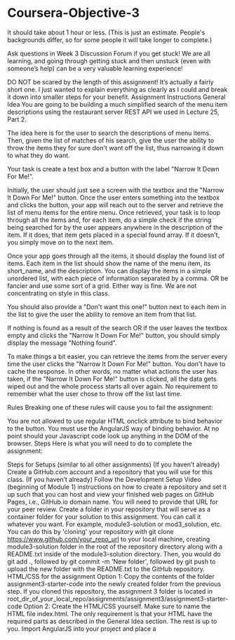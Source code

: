 # Coursera-Objective-3

It should take about 1 hour or less. (This is just an estimate. People's backgrounds differ, so for some people it will take longer to complete.)

Ask questions in Week 3 Discussion Forum if you get stuck! We are all learning, and going through getting stuck and then unstuck (even with someone’s help) can be a very valuable learning experience!

DO NOT be scared by the length of this assignment! It’s actually a fairly short one. I just wanted to explain everything as clearly as I could and break it down into smaller steps for your benefit.
Assignment Instructions
General Idea
You are going to be building a much simplified search of the menu item descriptions using the restaurant server REST API we used in Lecture 25, Part 2.

The idea here is for the user to search the descriptions of menu items. Then, given the list of matches of his search, give the user the ability to throw the items they for sure don't want off the list, thus narrowing it down to what they do want.

Your task is create a text box and a button with the label "Narrow It Down For Me!".

Initially, the user should just see a screen with the textbox and the "Narrow It Down For Me!" button. Once the user enters something into the textbox and clicks the button, your app will reach out to the server and retrieve the list of menu items for the entire menu. Once retrieved, your task is to loop through all the items and, for each item, do a simple check if the string being searched for by the user appears anywhere in the description of the item. If it does, that item gets placed in a special found array. If it doesn't, you simply move on to the next item.

Once your app goes through all the items, it should display the found list of items. Each item in the list should show the name of the menu item, its short_name, and the description. You can display the items in a simple unordered list, with each piece of information separated by a comma. OR be fancier and use some sort of a grid. Either way is fine. We are not concentrating on style in this class.

You should also provide a "Don't want this one!" button next to each item in the list to give the user the ability to remove an item from that list.

If nothing is found as a result of the search OR if the user leaves the textbox empty and clicks the "Narrow It Down For Me!" button, you should simply display the message "Nothing found".

To make things a bit easier, you can retrieve the items from the server every time the user clicks the "Narrow It Down For Me!" button. You don't have to cache the response. In other words, no matter what actions the user has taken, if the "Narrow It Down For Me!" button is clicked, all the data gets wiped out and the whole process starts all over again. No requirement to remember what the user chose to throw off the list last time.

Rules
Breaking one of these rules will cause you to fail the assignment:

You are not allowed to use regular HTML onclick attribute to bind behavior to the button. You must use the AngularJS way of binding behavior.
At no point should your Javascript code look up anything in the DOM of the browser.
Steps
Here is what you will need to do to complete the assignment:

Steps for Setups (similar to all other assignments)
(If you haven’t already) Create a GitHub.com account and a repository that you will use for this class.
(If you haven’t already) Follow the Development Setup Video (beginning of Module 1) instructions on how to create a repository and set it up such that you can host and view your finished web pages on GitHub Pages, i.e., GitHub.io domain name. You will need to provide that URL for your peer review.
Create a folder in your repository that will serve as a container folder for your solution to this assignment. You can call it whatever you want. For example, module3-solution or mod3_solution, etc.
You can do this by 'cloning' your repository with git clone https://www.github.com/your_repo_url to your local machine, creating module3-solution folder in the root of the repository directory along with a README.txt inside of the module3-solution directory. Then, you would do git add ., followed by git commit -m 'New folder', followed by git push to upload the new folder with the README.txt to the GitHub repository.
HTML/CSS for the assignment
Option 1: Copy the contents of the folder assignment3-starter-code into the newly created folder from the previous step. If you cloned this repository, the assignment 3 folder is located in root_dir_of_your_local_repo/assignments/assignment3/assignment3-starter-code
Option 2: Create the HTML/CSS yourself. Make sure to name the HTML file index.html. The only requirement is that your HTML have the required parts as described in the General Idea section. The rest is up to you.
Import AngularJS into your project and place a <script> tag right before the </body> tag.
Steps for Implementing Assignment Requirements
Declare ng-app either on the html or the body element. Name your app NarrowItDownApp.
Create app.js in your project and declare an Angular module to match your ng-app declaration.
Declare and create a NarrowItDownController (with controller as syntax) that will wrap your search textbox and button as well as the list of found items.
Declare and create MenuSearchService. The service should have the following method: getMatchedMenuItems(searchTerm). That method will be responsible for reaching out to the server (using the $http service) to retrieve the list of all the menu items. Once it gets all the menu items, it should loop through them to pick out the ones whose description matches the searchTerm. Once a list of found items is compiled, it should return that list (wrapped in a promise). Remember that the then function itself returns a promise. Your method would roughly look like this:
return $http(...).then(function (result) {
    // process result and only keep items that match
    var foundItems...

    // return processed items
    return foundItems;
});
The URL for the REST Endpoint is https://davids-restaurant.herokuapp.com/menu_items.json

The NarrowItDownController should be injected with the MenuSearchService. The controller should call the getMatchedMenuItems method when appropriate and store the result in a property called found attached to the controller instance.
Declare and create foundItems directive. The list should be displayed using this directive which takes the found array of items specified on it as an attribute (think one-way binding with '<'). To implement the functionality of the "Don't want this one!" button, the directive should also provide an on-remove attribute that will use function reference binding to invoke the parent controller removal an item from the found array based on an index into the found array. The index should be passed in from the directive to the controller. (Note that we implemented almost identical type of behavior in the Lecture 30 Part 2, so as long as you understood that code, it should be very close to copy/paste). In the NarrowItDownController, simply remove that item from the found array. You can do that using the Array's splice() method. For example, to remove an item with the index of 3 from the found array, you would call found.splice(3, 1);.
Important Implementation Notes
Make sure all of your Javascript code is inside of an IIFE. (If you don't know what that is or why we'd want to use it, brush up on it by looking through module 4 of HTML, CSS, and Javascript for Web Developers course I teach.)
Make sure all of your dependency injections are protected from minification.
After you are done and satisfied with your solution, don't forget to add/commit/push your code to your repository.
IMPORTANT REMINDERS:
Closely follow the submission guidelines for this assignment on Coursera.org
Make sure you provide the correct URL in your submission (it should be GitHub.io, not GitHub.com)
Make sure to TEST your assignment not just on your local machine, but ALSO once you deploy it on GitHub, using the URL you are providing as part of your submission.
This assignment will be peer-reviewed (and graded). The guidance will be given such that if submission instructions are not followed, the assignment is to be failed. This includes providing the wrong URL for your deployment. Following instructions is very much part of software development. After all, that's what software requirements are - instructions to follow.
